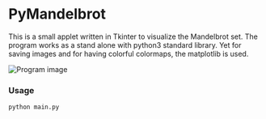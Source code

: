# PyMandelbrot

This is a small applet written in Tkinter to visualize the Mandelbrot set.
The program works as a stand alone with python3 standard library. Yet for saving images and for having colorful colormaps, the matplotlib is used.

![Program image](https://github.com/Pella86/PyMandelbrot/images/Program_start_screen.png)


### Usage
```python main.py```


